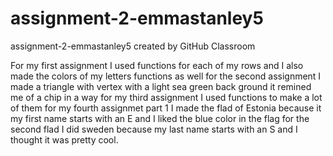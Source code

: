 # assignment-2-emmastanley5
assignment-2-emmastanley5 created by GitHub Classroom

For my first assignment I used functions for each of my rows and I also made the colors of my letters functions as well 
for the second assignment I made a triangle with vertex with a light sea green back ground it remined me of a chip in a way 
for my third assignment I used functions to make a lot of them 
for my fourth assignmet part 1 I made the flad of Estonia because it my first name starts with an E and I liked the blue color in the flag 
for the second flad I did sweden because my last name starts with an S and I thought it was pretty cool. 
